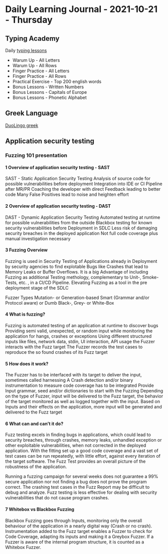 # Daily Learning Journal - 2021-10-21 - Thursday

## Typing Academy

Daily [typing lessons](https://www.typing.academy/typing-tutor/lessons)

- Warum Up - All Letters
- Warum Up - All Rows
- Finger Practice - All Letters
- Finger Practice - All Rows
- Practical Exercise - Top 200 english words
- Bonus Lessons - Written Numbers
- Bonus Lessons - Capitals of Europe
- Bonus Lessons - Phonetic Alphabet

## Greek Language

[DuoLingo greek](https://www.duolingo.com/learn)

## Application security testing

### Fuzzing 101 presentation

#### 1 Overview of application security testing - SAST

SAST - Static Application Security Testing
Analysis of source code for possible vulnerabilities before deployment
Integration into IDE or CI Pipeline after MR/PR
Coaching the developer with direct Feedback leading to better code
Many False Positives lead to noise and heighten effort

#### 2 Overview of application security testing - DAST

DAST - Dynamic Application Security Testing
Automated testing at runtime for possible vulnerabilities from the outside
Blackbox testing for known security vulnerabilities before Deployment in SDLC
Less risk of damaging security breaches in the deployed application
Not full code coverage plus manual investigation necessary

#### 3 Fuzzing Overview

Fuzzing is used in Security Testing of Applications already in Deployment by security agencies to find explotable Bugs like Crashes that lead to Memory Leaks or Buffer Overflows.
It is a big Advantage of including Fuzzing as additional Testing methology, complementary to Unit-, Smoke-Tests, etc. , in a CI/CD Pipeline.
Elevating Fuzzing as a tool in the pre deployment stage of the SDLC

Fuzzer Types
Mutation- or Generation-based
Smart (Grammar and/or Protocol aware) or Dumb
Black-, Grey- or White-Box

#### 4 What is fuzzing?

Fuzzing is automated testing of an application at runtime to discover bugs
Providing semi valid, unexpected, or random input while monitoring the application for hangs, crashes or exceptions
Using different structured inputs like files, network data, stdin, UI interaction, API usage the Fuzzer interacts with the Fuzz target
The Fuzzer records the test cases to reproduce the so found crashes of its Fuzz target

#### 5 How does it work?

The Fuzzer has to be interfaced with its target to deliver the input, sometimes called harnessing
A Crash detection and/or binary instrumentation to measure code coverage has to be integrated
Provide Input grammar, seed and/or dictionaries to start with the Fuzzing
Depending on the type of Fuzzer, input will be delivered to the Fuzz target, the behavior of the target monitored as well as logged together with the input.
Based on Inputs and their effects on the application, more input will be generated and delivered to the Fuzz target

#### 6 What can and can’t it do?

Fuzz testing excels in finding bugs in applications, which could lead to security breaches, through crashes, memory leaks, unhandled exception or other exploitable vulnerabilities, when not corrected in the deployed application.
With the fitting set up a good code coverage and a vast set of test cases can be run repeatedly, with little effort, against every iteration of the target software.
The Fuzz Test provides an overall picture of the robustness of the application.

Running a fuzzing campaign for several weeks does not guarantee a 99% secure application nor not finding a bug does not prove the program correct.
The crashing test cases in the Fuzz Report may be difficult to debug and analyze.
Fuzz testing is less effective for dealing with security vulnerabilities that do not cause program crashes.

#### 7 Whitebox vs Blackbox Fuzzing

Blackbox Fuzzing goes through Inputs, monitoring only the overall behaviour of the application in a nearly digital way (Crash or no crash).
Instrumentation added to the Fuzz target enables a Fuzzer to check for Code Coverage, adapting its inputs and making it a Greybox Fuzzer.
If a Fuzzer is aware of the internal program structure, it is counted as a Whitebox Fuzzer.
